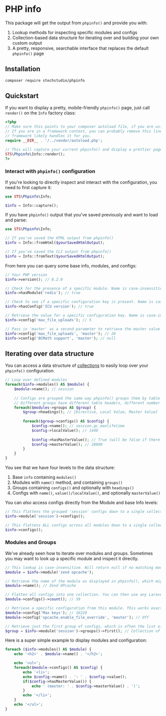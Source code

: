 # PHP info

This package will get the output from `phpinfo()` and provide you with:

1. Lookup methods for inspecting specific modules and configs
2. Collection-based data structure for iterating over and building your own custom output
3. A pretty, responsive, searchable interface that replaces the default `phpinfo()` page

## Installation

```bash
composer require stechstudio/phpinfo
```

## Quickstart

If you want to display a pretty, mobile-friendly `phpinfo()` page, just call `render()` on the `Info` factory class:

```php
<?php
// Make sure this points to your composer autoload file, if you are using plain PHP.
// If you are in a framework context, you can probably remove this line as your
// framework likely handles it for you.
require __DIR__ . '/../vendor/autoload.php';

// This will capture your current phpinfo() and display a prettier page.
STS\Phpinfo\Info::render();
?>
```

### Interact with `phpinfo()` configuration

If you're looking to directly inspect and interact with the configuration, you need to first capture it:

```php
use STS\Phpinfo\Info;

$info = Info::capture();
```

If you have `phpinfo()` output that you've saved previously and want to load and parse:
```php
use STS\Phpinfo\Info;

// If you've saved the HTML output from phpinfo()
$info = Info::fromHtml($yourSavedHtmlOutput);

// If you've saved the CLI output from phpinfo()
$info = Info::fromText($yourSavedHtmlOutput);
```

From here you can query some base info, modules, and configs:
```php
// Your PHP version
$info->version(); // 8.2.0

// Check for the presence of a specific module. Name is case-insensitive.
$info->hasModule('redis'); // true

// Check to see if a specific configuration key is present. Name is case-insensitive.
$info->hasConfig('ICU version'); // true

// Retrieve the value for a specific configuration key. Name is case-insensitive. If there is both a local and master value, the local is returned as default.
$info->config('max_file_uploads'); // 5

// Pass in 'master' as a second parameter to retrieve the master value instead. Note that this will return null if there is no master value;
$info->config('max_file_uploads', 'master'); // 20
$info->config('BCMath support', 'master'); // null
```

## Iterating over data structure

You can access a data structure of [collections](https://laravel.com/docs/master/collections) to easily loop over your `phpinfo()` configuration. 

```php
// Loop over defined modules
foreach($info->modules() AS $module) {
    $module->name(); // session
    
    // Configs are grouped the same way phpinfo() groups them by table
    // Different groups have different table headers, different number of values
    foreach($modules->groups AS $group) {
        $group->headings(); // [Directive, Local Value, Master Value]
        
        foreach($group->configs() AS $config) {
            $config->name(); // session.gc_maxlifetime
            $config->localValue(); // 1440
            
            $config->hasMasterValue(); // True (will be false if there is only one value)
            $config->masterValue(); // 28800
        }
    }
}
```

You see that we have four levels to the data structure:

1. Base `info` containing `modules()`
2. Modules with `name()` method, and containing `groups()`
3. Groups containing `configs()` and optionally with `headings()`
4. Configs with `name()`, `value()/localValue()`, and optionally `masterValue()`

You can _also_ access configs directly from the Module and base Info levels:

```php
// This flattens the grouped 'session' configs down to a single collection
$info->module('session')->configs();

// This flattens ALL configs across all modules down to a single collection
$info->configs();
```

### Modules and Groups

We've already seen how to iterate over modules and groups. Sometimes you may want to look up a specific module and inspect it directly.

```php
// This lookup is case-insensitive. Will return null if no matching module is found.
$module = $info->module('zend opcache');

// Retrieve the name of the module as displayed in phpinfo(), which might have a different case.
$module->name(); // Zend OPcache

// Flatten all configs into one collection. You can then use any Laravel collection method.
$module->configs()->count(); // 59

// Retrieve a specific configuration from this module. This works exactly the same as the main `config()` method shown in the previous section.
$module->config('Max keys'); // 16229
$module->config('opcache.enable_file_override', 'master'); // Off

// Retrieve just the first group of configs, which is often the list of single-value configs
$group = $info->module('session')->groups()->first(); // Collection of Configs
```


Here is a super simple example to display modules and configuration:

```php
foreach ($info->modules() AS $module) {
    echo '<h2>' . $module->name() . '</h2>';

    echo '<ul>';
    foreach($module->configs() AS $config) {
        echo '<li>';
        echo $config->name() . ': ' . $config->value();
        if($config->hasMasterValue()) {
            echo ' (master: ' . $config->masterValue() . ')';
        }
        echo '</li>';
    }
    echo '</ul>';
}
```